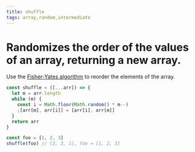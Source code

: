 ```yaml
---
title: shuffle
tags: array,random,intermediate
---
```


# Randomizes the order of the values of an array, returning a new array.

Use the [Fisher-Yates algorithm](https://en.wikipedia.org/wiki/Fisher%E2%80%93Yates_shuffle#Fisher_and_Yates'_original_method) to reorder the elements of the array.

```js
const shuffle = ([...arr]) => {
  let m = arr.length
  while (m) {
    const i = Math.floor(Math.random() * m--)
    ;[arr[m], arr[i]] = [arr[i], arr[m]]
  }
  return arr
}
```

```js
const foo = [1, 2, 3]
shuffle(foo) // [2, 3, 1], foo = [1, 2, 3]
```
